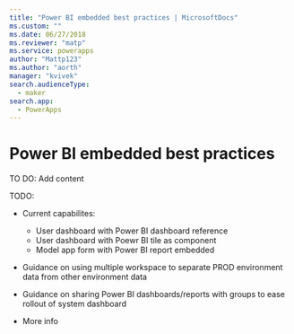 ```yaml
---
title: "Power BI embedded best practices | MicrosoftDocs"
ms.custom: ""
ms.date: 06/27/2018
ms.reviewer: "matp"
ms.service: powerapps
author: "Mattp123"
ms.author: "aorth"
manager: "kvivek"
search.audienceType: 
  - maker
search.app: 
  - PowerApps  
---
```


# Power BI embedded best practices 

TO DO: Add content

TODO:
- Current capabilites:
    - User dashboard with Power BI dashboard reference
    - User dashboard with Poewr BI tile as component
    - Model app form with Power BI report embedded
- Guidance on using multiple workspace to separate PROD environment data from other environment data
- Guidance on sharing Power BI dashboards/reports with groups to ease rollout of system dashboard

- More info
